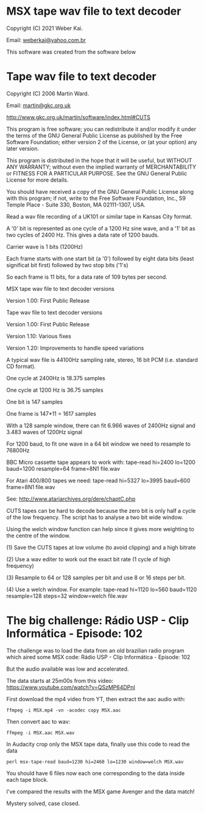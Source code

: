 # MSX tape wav file to text decoder
Copyright (C) 2021 Weber Kai.
 
Email: weberkai@yahoo.com.br

This software was created from the software below

# Tape wav file to text decoder

Copyright (C) 2006 Martin Ward.

Email: martin@gkc.org.uk

http://www.gkc.org.uk/martin/software/index.html#CUTS

This program is free software; you can redistribute it and/or modify it under the terms of the GNU General Public License as published by the Free Software Foundation; either version 2 of the License, or (at your option) any later version.

This program is distributed in the hope that it will be useful, but WITHOUT ANY WARRANTY; without even the implied warranty of MERCHANTABILITY or FITNESS FOR A PARTICULAR PURPOSE.  See the GNU General Public License for more details.

You should have received a copy of the GNU General Public License along with this program; if not, write to the Free Software Foundation, Inc., 59 Temple Place - Suite 330, Boston, MA 02111-1307, USA.

Read a wav file recording of a UK101 or similar tape in Kansas City format.

A '0' bit is represented as one cycle of a 1200 Hz sine wave, and a '1' bit as two cycles of 2400 Hz. This gives a data rate of 1200 bauds.

Carrier wave is 1 bits (1200Hz)

Each frame starts with one start bit (a '0') followed by eight data bits (least significat bit first) followed by two stop bits ('1's)

So each frame is 11 bits, for a data rate of 109 bytes per second.


MSX tape wav file to text decoder versions

Version 1.00: First Public Release


Tape wav file to text decoder versions

Version 1.00: First Public Release

Version 1.10: Various fixes

Version 1.20: Improvements to handle speed variations


A typical wav file is 44100Hz sampling rate, stereo, 16 bit PCM (i.e. standard CD format).

One cycle at 2400Hz is 18.375 samples

One cycle at 1200 Hz is 36.75 samples

One bit is 147 samples

One frame is 147*11 = 1617 samples

With a 128 sample window, there can fit 6.966 waves of 2400Hz signal and 3.483 waves of 1200Hz signal

For 1200 baud, to fit one wave in a 64 bit window we need to resample to 76800Hz

BBC Micro cassette tape appears to work with: tape-read hi=2400 lo=1200 baud=1200 resample=64 frame=8N1 file.wav


For Atari 400/800 tapes we need: tape-read hi=5327 lo=3995 baud=600 frame=8N1 file.wav

See: http://www.atariarchives.org/dere/chaptC.php


CUTS tapes can be hard to decode because the zero bit is only half a cycle of the low frequency. The script has to analyse a two bit wide window.

Using the welch window function can help since it gives more weighting to the centre of the window.

(1) Save the CUTS tapes at low volume (to avoid clipping) and a high bitrate

(2) Use a wav editer to work out the exact bit rate (1 cycle of high frequency)

(3) Resample to 64 or 128 samples per bit and use 8 or 16 steps per bit.

(4) Use a welch window. For example: tape-read hi=1120 lo=560 baud=1120 resample=128 steps=32 window=welch file.wav

# The big challenge: Rádio USP - Clip Informática - Episode: 102

The challenge was to load the data from an old brazilian radio program which aired some MSX code: Rádio USP - Clip Informática - Episode: 102

But the audio available was low and accelerated.

The data starts at 25m00s from this video: https://www.youtube.com/watch?v=QSzMP64DPnI

First download the mp4 video from YT, then extract the aac audio with:

    ffmpeg -i MSX.mp4 -vn -acodec copy MSX.aac

Then convert aac to wav:

    ffmpeg -i MSX.aac MSX.wav

In Audacity crop only the MSX tape data, finally use this code to read the data

    perl msx-tape-read baud=1230 hi=2460 lo=1230 window=welch MSX.wav
 
You should have 6 files now each one corresponding to the data inside each tape block.

I've compared the results with the MSX game Avenger and the data match!

Mystery solved, case closed.
